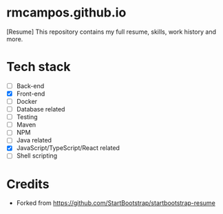 # rmcampos.github.io

[Resume] This repository contains my full resume, skills, work history and more.

# Tech stack
- [ ] Back-end
- [x] Front-end
- [ ] Docker
- [ ] Database related
- [ ] Testing
- [ ] Maven
- [ ] NPM
- [ ] Java related
- [x] JavaScript/TypeScript/React related
- [ ] Shell scripting

# Credits

- Forked from https://github.com/StartBootstrap/startbootstrap-resume

